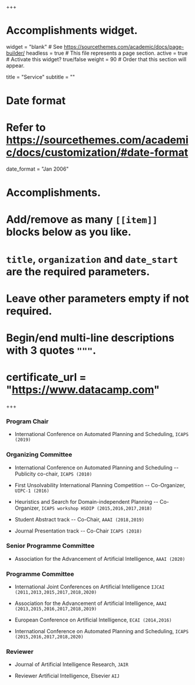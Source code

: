 +++
# Accomplishments widget.
widget = "blank"  # See https://sourcethemes.com/academic/docs/page-builder/
headless = true  # This file represents a page section.
active = true  # Activate this widget? true/false
weight = 90  # Order that this section will appear.

title = "Service"
subtitle = ""

# Date format
#   Refer to https://sourcethemes.com/academic/docs/customization/#date-format
date_format = "Jan 2006"

# Accomplishments.
#   Add/remove as many `[[item]]` blocks below as you like.
#   `title`, `organization` and `date_start` are the required parameters.
#   Leave other parameters empty if not required.
#   Begin/end multi-line descriptions with 3 quotes `"""`.
#   certificate_url = "https://www.datacamp.com"

+++

### Program Chair

- International Conference on Automated Planning and Scheduling, `ICAPS (2019)`

### Organizing Committee

- International Conference on Automated Planning and Scheduling -- Publicity co-chair, `ICAPS (2010)`

- First Unsolvability International Planning Competition -- Co-Organizer, `UIPC-1 (2016)`

- Heuristics and Search for Domain-independent Planning -- Co-Organizer,  `ICAPS workshop HSDIP (2015,2016,2017,2018)`

- Student Abstract track -- Co-Chair, `AAAI (2018,2019)`

- Journal Presentation track -- Co-Chair `ICAPS (2018)`

### Senior Programme Committee 

- Association for the Advancement of Artificial Intelligence, `AAAI (2020)`


### Programme Committee 

- International Joint Conferences on Artificial Intelligence `IJCAI (2011,2013,2015,2017,2018,2020)`

- Association for the Advancement of Artificial Intelligence, `AAAI (2013,2015,2016,2017,2018,2019)`

- European Conference on Artificial Intelligence, `ECAI (2014,2016)`

- International Conference on Automated Planning and Scheduling, `ICAPS (2015,2016,2017,2018,2020)`


### Reviewer

- Journal of Artificial Intelligence Research, `JAIR`

- Reviewer Artificial Intelligence, Elsevier `AIJ`